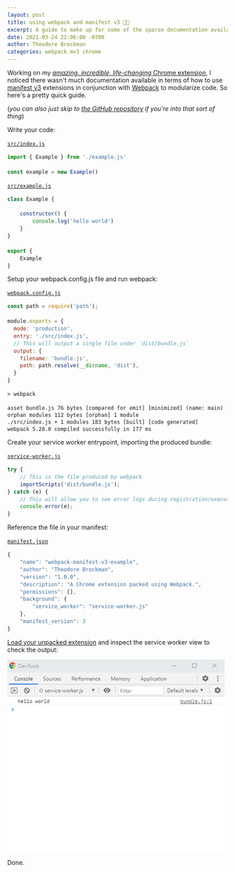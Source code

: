 ```yaml
---
layout: post
title: using webpack and manifest v3 👨‍💻
excerpt: A guide to make up for some of the sparse documentation available on the internet about using Webpack in v3 Chrome extensions.
date: 2021-03-24 22:06:00 -0700
author: Theodore Brockman
categories: webpack mv3 chrome
---
```

Working on my [*amazing, incredible, life-changing* Chrome extension](https://chrome.google.com/webstore/detail/prune/gblddboefgbljpngfhgekbpoigikbenh), I noticed there wasn't much documentation available in terms of how to use [manifest v3](https://developer.chrome.com/docs/extensions/mv3/intro/) extensions in conjunction with [Webpack](https://webpack.js.org/) to modularize code. So here's a pretty quick guide.

(*you can also just skip to [the GitHub repository](https://github.com/tbrockman/webpack-manifest-v3-example) if you're into that sort of thing*)

Write your code:

[`src/index.js`](https://github.com/tbrockman/webpack-manifest-v3-example/blob/master/src/index.js)
```javascript
import { Example } from './example.js'

const example = new Example()
```

[`src/example.js`](https://github.com/tbrockman/webpack-manifest-v3-example/blob/master/src/example.js)
```javascript
class Example {

    constructor() {
        console.log('hello world')
    }
}

export {
    Example
}
```

Setup your webpack.config.js file and run webpack:

[`webpack.config.js`](https://github.com/tbrockman/webpack-manifest-v3-example/blob/master/webpack.config.js)
```javascript
const path = require('path');

module.exports = {
  mode: 'production',
  entry: './src/index.js',
  // This will output a single file under `dist/bundle.js`
  output: {
    filename: 'bundle.js',
    path: path.resolve(__dirname, 'dist'),
  }
}
```

```shell
> webpack

asset bundle.js 76 bytes [compared for emit] [minimized] (name: main)
orphan modules 112 bytes [orphan] 1 module
./src/index.js + 1 modules 183 bytes [built] [code generated]
webpack 5.28.0 compiled successfully in 177 ms
```

Create your service worker entrypoint, importing the produced bundle:

[`service-worker.js`](https://github.com/tbrockman/webpack-manifest-v3-example/blob/master/service-worker.js)
```javascript
try {
    // This is the file produced by webpack
    importScripts('dist/bundle.js');
} catch (e) {
    // This will allow you to see error logs during registration/execution
    console.error(e);
}
```

Reference the file in your manifest:

[`manifest.json`](https://github.com/tbrockman/webpack-manifest-v3-example/blob/master/manifest.json)
```javascript
{
    "name": "webpack-manifest-v3-example",
    "author": "Theodore Brockman",
    "version": "1.0.0",
    "description": "A Chrome extension packed using Webpack.",
    "permissions": [],
    "background": {
        "service_worker": "service-worker.js"
    },
    "manifest_version": 3
}
```

[Load your unpacked extension](chrome://extensions/) and inspect the service worker view to check the output:

![](/assets/img/webpack_manifest_console_output.png)

Done. 
